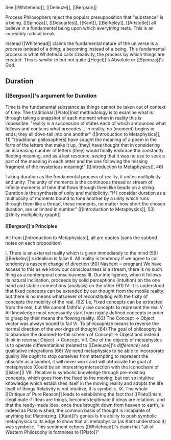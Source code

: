 See [[Whitehead]], [[Deleuze]], [[Bergson]]

Process Philosophers reject the popular presupposition that "substance" is a being. [[Spinoza]], [[Descartes]], [[Kant]], [[Berkeley]], [[Aristotle]] all believe in a fundamental being upon which every*thing* rests. This is an incredibly radical break. 

Instead [[Whitehead]] claims the fundamental nature of the universe is a *process* isntead of a *thing*; a becoming instead of a being. This fundamental process is what Whitehead calls Creativity, the process by which things are created. This is *similar to* but not quite [[Hegel]]'s Absolute or [[Spinoza]]'s God. 


## Duration 
### [[Bergson]]'s argument for Duration
Time is the fundamental substance as things cannot be taken out of context of time. The traditional [[Plato]]nist methodology is to examine what is through taking a snapshot of each moment when in reality this is impossible.
	"reality is a succession of states each of which announces what follows and contains what precedes... In reality, no (moment) begins or ends; they all dove-tail into one another" 
	([[Introduction to Metaphysics]], 11)
	"(traditional philosophers) have sought the meaning of a poem in the form of the letters that make it up, (they) have thought that in considering an increasing number of letters (they) would finally embrace the constantly fleeting meaning, and as a last resource, seeing that it was no use to seek a part of the meaning in each letter and the one following the missing fragment of the mysterious meaning!" ([[Introduction to Metaphysics]], 46)

Taking duration as the fundamental process of reality, it unites multiplicity and unity. The unity of moments is the continuous thread  or stream of infinite moments of time that flows through them like beads on a string. Duration *is* the synthesis of unity and multiplicity.
	"If I consider duration as a multiplicity of moments bound to tone another by a unity which runs through them like a thread, these moments, no matter how short the chosen duration, are unlimited in number" ([[Introduction to Metaphysics]], 53)
	[[Unity  multiplicity graph]]

#### [[Bergson]]'s Principles
All from [[Introduction to Metaphysics]], all are quotes (sans the subbed notes on each proposition)

I. There is an external reality which is given immediately to the mind (59)
	[[Berkeley]]'s idealism is false
II. All reality is tendency if we agree to call tendency a nascent change of direction (60)
	Nascent = pregnant
	We have access to this as we know our consciousness is a stream, there is no such thing as a nontemporal consciousness
III. Our intelligence, when it follows its natural inclination, proceeds by solid perceptions (intuition) on the one hand and stable connections (analysis) on the other (61)
IV. It is understood that fixed concepts can be extended by our thought from the mobile reality; but there is no means whatsoever of reconstituting with the fixity of concepts the mobility of the real. (62)
	I.e, Fixed concepts can be extracted from the real, but We cannot faithfully use concepts to represent the real
V. All knowledge must necessarily start from rigidly defined concepts in order to grasp by their means the flowing reality. (63)
	The Concept -> Object vector was always bound to fail
VI. To philosophize means to reverse the normal direction of the workings of thought (64)
	The goal of philosophy is to abandon the doomed-to-fail schema of Concept -> Object and instead think in reverse; Object -> Concept. 
VII. One of the objects of metaphysics is to operate differentiations (related to [[Deleuze]]'s *difference*) and qualitative integrations (66)
	We need metaphysics to be able to incorporate quality
	We ought to stop ourselves from attempting to represent the absolute as a symbol, it will never work and will obfuscate the goal of metaphysics 
		(Could be an interesting intersection with the iconoclasm of [[Islam]])
VIII. Relative is symbolic knowledge through pre-existing concepts, which goes from the fixed to the moving, but not so intuitive knowledge which establishes itself in the moving reality and adopts the life itself of things
	Relativity is not intuitive, it is symbolic.
IX. The whole [[Critique of Pure Reason]] leads to establishing the fact that [[Plato]]nism, illegitimate if Ideas are things, becomes legitimate  if ideas are relations, and that the ready-made idea, once thus brought down from heaven to earth, is indeed as Plato wished, the common basis of thought is incapable of anything but Platonizing.
	[[Kant]]'s genius is his ability to push symbolic  metaphysics to its edge to show that all metaphysics (as Kant understood it) was symbolic.
	This sentiment echoes [[Whitehead]]'s claim that "all of Western Philosophy is footnotes to [[Plato]]"